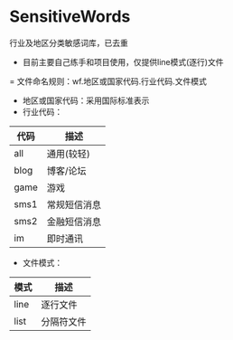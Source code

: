 # SensitiveWords
行业及地区分类敏感词库，已去重
- 目前主要自己练手和项目使用，仅提供line模式(逐行)文件

= 文件命名规则：wf.地区或国家代码.行业代码.文件模式

- 地区或国家代码：采用国际标准表示
- 行业代码：

| 代码     | 描述 |
|-----------|-----|
| all    | 通用(较轻)  | 
| blog    | 博客/论坛  | 
| game    | 游戏  | 
| sms1    | 常规短信消息  | 
| sms2    | 金融短信消息  | 
| im    | 即时通讯  | 

- 文件模式：

| 模式     | 描述 |
|-----------|-----|
| line    | 逐行文件  | 
| list    | 分隔符文件  | 
